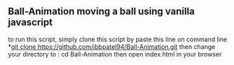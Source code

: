 ## Ball-Animation  moving a ball using vanilla javascript
to run this script, simply clone this script by paste this line on command line *<a href="#">git clone https://github.com/jbbpatel94/Ball-Animation.git</a> 
then change your directory to : cd Ball-Animation 
then open index.html in your browser
